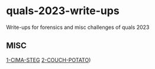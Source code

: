 # quals-2023-write-ups
Write-ups for forensics and misc challenges of quals 2023

## MISC

[1-CIMA-STEG](./CIMSTEG/readme.md)
[2-COUCH-POTATO](./CouchPotato/README.md))
